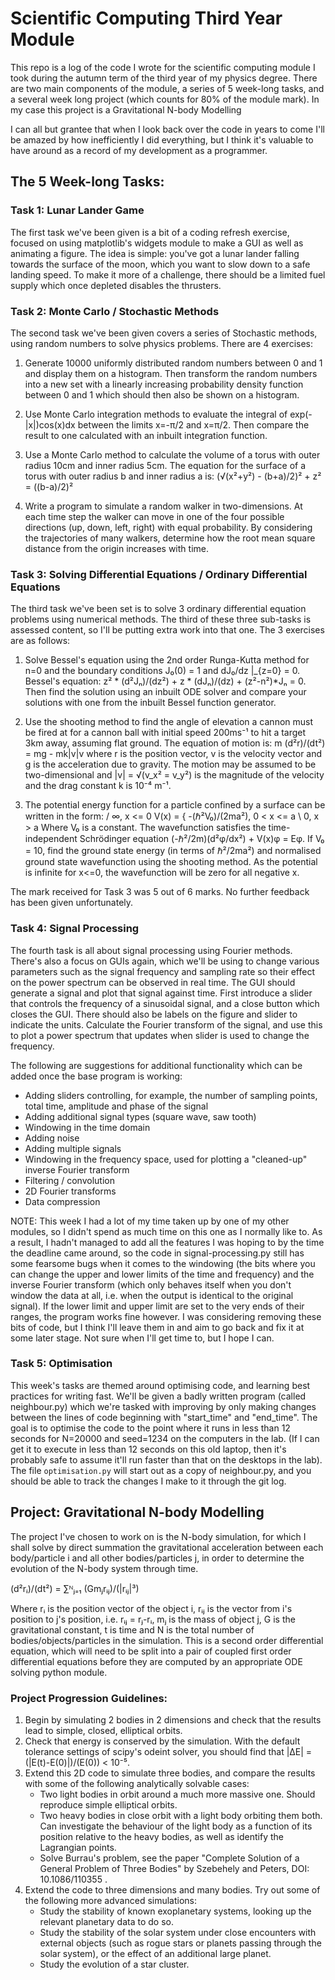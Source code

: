 # Scientific Computing Third Year Module

This repo is a log of the code I wrote for the scientific computing module I took during the autumn term of the third year of my physics degree.
There are two main components of the module, a series of 5 week-long tasks, and a several week long project (which counts for 80% of the module mark). In my case this project is a Gravitational N-body Modelling

I can all but grantee that when I look back over the code in years to come I'll be amazed by how inefficiently I did everything, but I think it's valuable to have around as a record of my development as a programmer.

## The 5 Week-long Tasks:

### Task 1: Lunar Lander Game

The first task we've been given is a bit of a coding refresh exercise, focused on using matplotlib's widgets module to make a GUI as well as animating a figure.
The idea is simple: you've got a lunar lander falling towards the surface of the moon, which you want to slow down to a safe landing speed. To make it more of a challenge, there should be a limited fuel supply which once depleted disables the thrusters.

### Task 2: Monte Carlo / Stochastic Methods

The second task we've been given covers a series of Stochastic methods, using random numbers to solve physics problems. There are 4 exercises:

1. Generate 10000 uniformly distributed random numbers between 0 and 1 and display them on a histogram. Then transform the random numbers into a new set with a linearly increasing probability density function between 0 and 1 which should then also be shown on a histogram.

2. Use Monte Carlo integration methods to evaluate the integral of exp(-|x|)cos(x)dx between the limits x=-π/2 and x=π/2. Then compare the result to one calculated with an inbuilt integration function.

3. Use a Monte Carlo method to calculate the volume of a torus with outer radius 10cm and inner radius 5cm. The equation for the surface of a torus with outer radius b and inner radius a is: (√(x²+y²) - (b+a)/2)² + z² = ((b-a)/2)²

4. Write a program to simulate a random walker in two-dimensions. At each time step the walker can move in one of the four possible directions (up, down, left, right) with equal probability. By considering the trajectories of many walkers, determine how the root mean square distance from the origin increases with time.

### Task 3: Solving Differential Equations / Ordinary Differential Equations

The third task we've been set is to solve 3 ordinary differential equation problems using numerical methods. The third of these three sub-tasks is assessed content, so I'll be putting extra work into that one. The 3 exercises are as follows:

1. Solve Bessel's equation using the 2nd order Runga-Kutta method for n=0 and the boundary conditions J₀(0) = 1 and dJ₀/dz |_{z=0} = 0.
   Bessel's equation: z² * (d²Jₙ)/(dz²) + z * (dJₙ)/(dz) + (z²-n²)*Jₙ = 0.
   Then find the solution using an inbuilt ODE solver and compare your solutions with one from the inbuilt Bessel function generator.

2. Use the shooting method to find the angle of elevation a cannon must be fired at for a cannon ball with initial speed 200ms⁻¹ to hit a target 3km away, assuming flat ground. The equation of motion is:
   m (d²r)/(dt²) = mg - mk|v|v
   where r is the position vector, v is the velocity vector and g is the acceleration due to gravity. The motion may be assumed to be two-dimensional and |v| = √(v_x² = v_y²) is the magnitude of the velocity and the drag constant k is 10⁻⁴ m⁻¹.

3. The potential energy function for a particle confined by a surface can be written in the form:
           /              ∞,  x <= 0
   V(x) = {  -(ℏ²V₀)/(2ma²),  0 < x <= a
           \              0,  x > a
   Where V₀ is a constant. The wavefunction satisfies the time-independent Schrödinger equation (-ℏ²/2m)(d²φ/dx²) + V(x)φ = Eφ.
   If V₀ = 10, find the ground state energy (in terms of ℏ²/2ma²) and normalised ground state wavefunction using the shooting method. As the potential is infinite for x<=0, the wavefunction will be zero for all negative x.

The mark received for Task 3 was 5 out of 6 marks. No further feedback has been given unfortunately.

### Task 4: Signal Processing

The fourth task is all about signal processing using Fourier methods. There's also a focus on GUIs again, which we'll be using to change various parameters such as the signal frequency and sampling rate so their effect on the power spectrum can be observed in real time. The GUI should generate a signal and plot that signal against time. First introduce a slider that controls the frequency of a sinusoidal signal, and a close button which closes the GUI. There should also be labels on the figure and slider to indicate the units. Calculate the Fourier transform of the signal, and use this to plot a power spectrum that updates when slider is used to change the frequency.

The following are suggestions for additional functionality which can be added once the base program is working:

* Adding sliders controlling, for example, the number of sampling points, total time, amplitude and phase of the signal
* Adding additional signal types (square wave, saw tooth)
* Windowing in the time domain
* Adding noise
* Adding multiple signals
* Windowing in the frequency space, used for plotting a "cleaned-up" inverse Fourier transform
* Filtering / convolution
* 2D Fourier transforms
* Data compression

NOTE: This week I had a lot of my time taken up by one of my other modules, so I didn't spend as much time on this one as I normally like to. As a result, I hadn't managed to add all the features I was hoping to by the time the deadline came around, so the code in signal-processing.py still has some fearsome bugs when it comes to the windowing (the bits where you can change the upper and lower limits of the time and frequency) and the inverse Fourier transform (which only behaves itself when you don't window the data at all, i.e. when the output is identical to the original signal). If the lower limit and upper limit are set to the very ends of their ranges, the program works fine however. I was considering removing these bits of code, but I think I'll leave them in and aim to go back and fix it at some later stage. Not sure when I'll get time to, but I hope I can.

### Task 5: Optimisation

This week's tasks are themed around optimising code, and learning best practices for writing fast. We'll be given a badly written program (called neighbour.py) which we're tasked with improving by only making changes between the lines of code beginning with "start_time" and "end_time". The goal is to optimise the code to the point where it runs in less than 12 seconds for N=20000 and seed=1234 on the computers in the lab. (If I can get it to execute in less than 12 seconds on this old laptop, then it's probably safe to assume it'll run faster than that on the desktops in the lab). The file `optimisation.py` will start out as a copy of neighbour.py, and you should be able to track the changes I make to it through the git log.

## Project: Gravitational N-body Modelling

The project I've chosen to work on is the N-body simulation, for which I shall solve by direct summation the gravitational acceleration between each body/particle i and all other bodies/particles j, in order to determine the evolution of the N-body system through time.

(d²rᵢ)/(dt²) = ∑ᴺⱼ₌₁ (Gmⱼrᵢⱼ)/(|rᵢⱼ|³)

Where rᵢ is the position vector of the object i, rᵢⱼ is the vector from i's position to j's position, i.e. rᵢⱼ = rⱼ-rᵢ, mⱼ is the mass of object j, G is the gravitational constant, t is time and N is the total number of bodies/objects/particles in the simulation.
This is a second order differential equation, which will need to be split into a pair of coupled first order differential equations before they are computed by an appropriate ODE solving python module.

### Project Progression Guidelines:

1. Begin by simulating 2 bodies in 2 dimensions and check that the results lead to simple, closed, elliptical orbits.
2. Check that energy is conserved by the simulation. With the default tolerance settings of scipy's odeint solver, you should find that |ΔE| = (|E(t)-E(0)|)/(E(0)) < 10⁻⁵.
3. Extend this 2D code to simulate three bodies, and compare the results with some of the following analytically solvable cases:
    * Two light bodies in orbit around a much more massive one. Should reproduce simple elliptical orbits.
    * Two heavy bodies in close orbit with a light body orbiting them both. Can investigate the behaviour of the light body as a function of its position relative to the heavy bodies, as well as identify the Lagrangian points.
    * Solve Burrau's problem, see the paper "Complete Solution of a General Problem of Three Bodies" by Szebehely and Peters, DOI: 10.1086/110355 .
4. Extend the code to three dimensions and many bodies. Try out some of the following more advanced simulations:
    * Study the stability of known exoplanetary systems, looking up the relevant planetary data to do so.
    * Study the stability of the solar system under close encounters with external objects (such as rogue stars or planets passing through the solar system), or the effect of an additional large planet.
    * Study the evolution of a star cluster.

